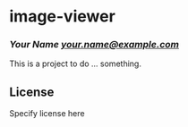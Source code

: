 # image-viewer
### _Your Name <your.name@example.com>_

This is a project to do ... something.

## License

Specify license here

